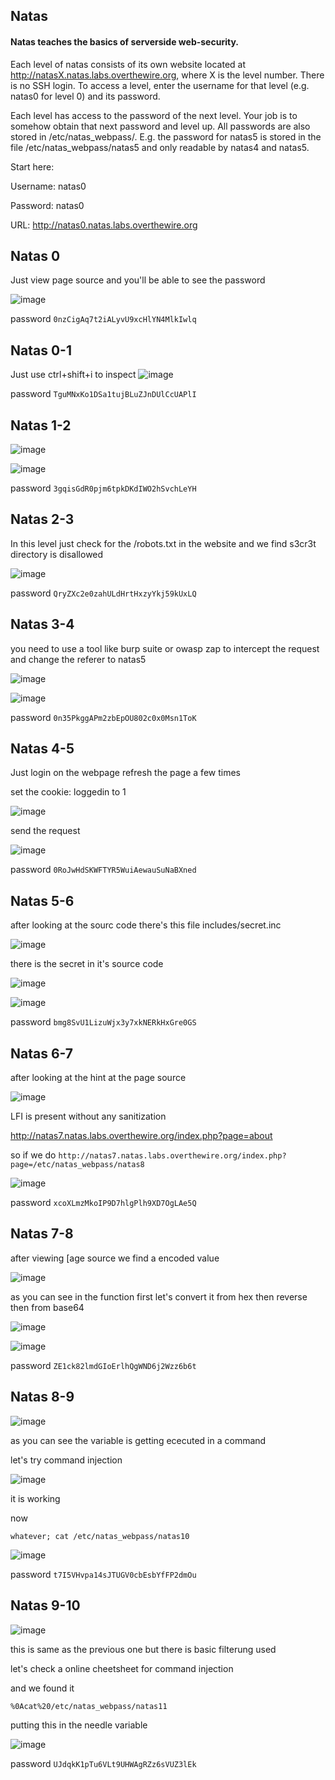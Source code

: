 ## Natas

#### Natas teaches the basics of serverside web-security.

Each level of natas consists of its own website located at http://natasX.natas.labs.overthewire.org, where X is the level number. There is no SSH login. To access a level, enter the username for that level (e.g. natas0 for level 0) and its password.

Each level has access to the password of the next level. Your job is to somehow obtain that next password and level up. All passwords are also stored in /etc/natas_webpass/. E.g. the password for natas5 is stored in the file /etc/natas_webpass/natas5 and only readable by natas4 and natas5.

Start here:

Username: natas0

Password: natas0

URL:      http://natas0.natas.labs.overthewire.org



## Natas 0

Just view page source and you'll be able to see the password

![image](https://github.com/user-attachments/assets/8142c32c-8528-4f59-89ab-c2a3112e84ab)

password `0nzCigAq7t2iALyvU9xcHlYN4MlkIwlq `

## Natas 0-1

Just use ctrl+shift+i to inspect
![image](https://github.com/user-attachments/assets/e6ac6545-895f-4889-bd3f-896cb86afe3e)

password `TguMNxKo1DSa1tujBLuZJnDUlCcUAPlI`

## Natas 1-2

![image](https://github.com/user-attachments/assets/fcad5295-c447-4102-a9c1-1d0445369e7d)

![image](https://github.com/user-attachments/assets/1be0f6a2-f9a6-4386-a823-6b5ea2dfa471)

password `3gqisGdR0pjm6tpkDKdIWO2hSvchLeYH`

## Natas 2-3

In this level just check for the /robots.txt in the website
and we find s3cr3t directory is disallowed

![image](https://github.com/user-attachments/assets/5fa547f7-c80f-4c7f-95b9-1ec84d06a711)

password `QryZXc2e0zahULdHrtHxzyYkj59kUxLQ`

## Natas 3-4

you need to use a tool like burp suite or owasp zap to intercept the request and change the referer to natas5 

![image](https://github.com/user-attachments/assets/fc97d4d1-9fa6-4ee7-97a5-d6a6a3b7a54c)

![image](https://github.com/user-attachments/assets/c2929bde-17cd-446b-a18a-a2ae0fa2ba84)

password `0n35PkggAPm2zbEpOU802c0x0Msn1ToK`

## Natas 4-5

Just login on the webpage refresh the page a few times 

set the cookie: loggedin to 1

![image](https://github.com/user-attachments/assets/ba684f1e-8802-4ed5-8614-fcd181bc29d7)

send the request

![image](https://github.com/user-attachments/assets/b8510f82-4a99-474e-9685-1164e80a59bf)

password `0RoJwHdSKWFTYR5WuiAewauSuNaBXned`

## Natas 5-6

after looking at the sourc code there's this file includes/secret.inc

![image](https://github.com/user-attachments/assets/19276e3c-9213-4c8f-8ebd-1380a3303e34)

there is the secret in it's source code

![image](https://github.com/user-attachments/assets/3532a41e-65c4-4582-9828-f484cfed4d1e)

![image](https://github.com/user-attachments/assets/46c79cfa-cb70-4ae0-86c3-5ce51ec93039)

password `bmg8SvU1LizuWjx3y7xkNERkHxGre0GS`

## Natas 6-7
after looking at the hint at the page source

![image](https://github.com/user-attachments/assets/f2e64cb2-3cbd-44c9-a8e3-b5514bb3e036)

LFI is present without any sanitization

http://natas7.natas.labs.overthewire.org/index.php?page=about

so if we do `http://natas7.natas.labs.overthewire.org/index.php?page=/etc/natas_webpass/natas8`

![image](https://github.com/user-attachments/assets/64a5addf-0b37-41f8-8b9e-158e0c9a50a9)

password `xcoXLmzMkoIP9D7hlgPlh9XD7OgLAe5Q`

## Natas 7-8

after viewing [age source we find a encoded value

![image](https://github.com/user-attachments/assets/88a8edd1-0069-4daa-8aa5-045421883b1e)

as you can see in the function
first let's convert it from hex 
then reverse 
then from base64

![image](https://github.com/user-attachments/assets/6429d206-2a18-475d-b0e9-82f8f5ba817a)

![image](https://github.com/user-attachments/assets/987795b5-918d-4ab4-9754-94165a6fcf6f)

password `ZE1ck82lmdGIoErlhQgWND6j2Wzz6b6t`

## Natas 8-9

![image](https://github.com/user-attachments/assets/608801e2-e14b-4af5-9a10-9befa1b73682)

as you can see the variable is getting ececuted in a command 

let's try command injection

![image](https://github.com/user-attachments/assets/15849985-ec51-4721-99c1-35a593aaee65)

it is working

now

`whatever; cat /etc/natas_webpass/natas10`

![image](https://github.com/user-attachments/assets/38c9f6a2-8560-4397-8546-27a84f985955)

password `t7I5VHvpa14sJTUGV0cbEsbYfFP2dmOu`

## Natas 9-10

![image](https://github.com/user-attachments/assets/e334c5ea-02af-4011-8ea6-87c4ccb49132)

this is same as the previous one but there is basic filterung used 

let's check a online cheetsheet for command injection

and we found it

`%0Acat%20/etc/natas_webpass/natas11`

putting this in the needle variable

![image](https://github.com/user-attachments/assets/5c56022d-0559-44d7-9f36-283ab1147dbc)


password `UJdqkK1pTu6VLt9UHWAgRZz6sVUZ3lEk` 
